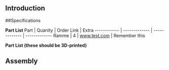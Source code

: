 ## Introduction


##Specifications


**Part List**
Part | Quanity | Order Link | Extra
------------ | ------------- | ------------- | -------------
Ramme | 4 | www.test.com | Remember this

**Part List (these should be 3D-printed)**



## Assembly
